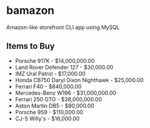 # bamazon
Amazon-like storefront CLI app using MySQL


## Items to Buy
* Porsche 917K - $14,000,000.00
* Land Rover Defender 127 - $30,000.00
* IMZ Ural Patrol - $17,000.00
* Honda CB750 Daryl Dixon Nighthawk - $25,000.00
* Ferrari F40 - $840,000.00
* Mercedes-Benz W196 - $31,000,000.00
* Ferrari 250 GTO - $38,000,000.00
* Aston Martin DB5 - $80,000.00
* Porsche 959 - $110,000.00
* CJ-5 Willy's - $16,000.00